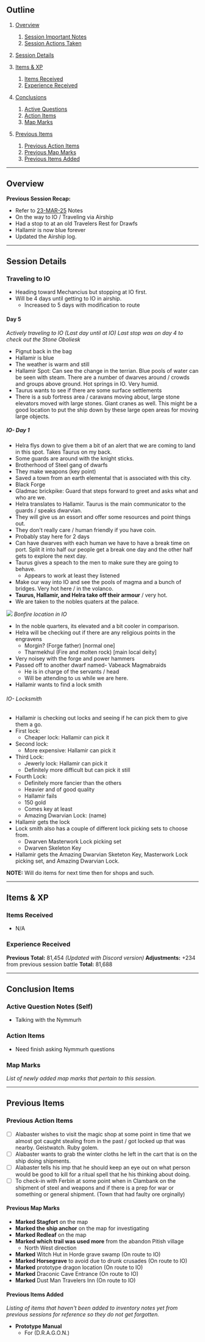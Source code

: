 ## Outline
1. [Overview](Overview)
   1. [Session Important Notes](#session-important-notes)
   2. [Session Actions Taken](#session-actions-taken)
2. [Session Details](#session-details)

3. [Items & XP](#items--xp)
   1. [Items Received](#items-received)
   2. [Experience Received](#experience-received)
4. [Conclusions](#conclusion-items)
   1. [Active Questions](#active-question-notes-self)
   2. [Action Items](#action-items-(previous))
   3. [Map Marks](#map-marks)
5. [Previous Items](#previous-items)
   1. [Previous Action Items](#previous-action-items)
   2. [Previous Map Marks](#previous-map-marks)
   3. [Previous Items Added](#previous-items-added)
______________________________
## Overview
**Previous Session Recap:**
- Refer to [23-MAR-25](23-MAR-25.md) Notes<br>
- On the way to IO / Traveling via Airship
- Had a stop to at an old Travelers Rest for Drawfs 
- Hallamir is now blue forever
- Updated the Airship log.

_____________________________________
## Session Details
### Traveling to IO
- Heading toward Mechancius but stopping at IO first.
- Will be 4 days until getting to IO in airship.
  - Increased to 5 days with modification to route

#### Day 5
_Actively traveling to IO (Last day until at IO) Last stop was on day 4 to check out the Stone Oboliesk_
- Pignut back in the bag
- Hallamir is blue
- The weather is warm and still
- Hallamir Spot: Can see the change in the terrian. Blue pools of water can be seen with steam. There are a number of dwarves around / crowds and groups above ground. Hot springs in IO. Very humid.
- Taurus wants to see if there are some surface settlements
- There is a sub fortress area / caravans moving about, large stone elevators moved with large stones. Giant cranes as well. This might be a good location to put the ship down by these large open areas for moving large objects.

##### IO- Day 1
- Helra flys down to give them a bit of an alert that we are coming to land in this spot. Takes Taurus on my back. 
- Some guards are around with the knight sticks.
- Brotherhood of Steel gang of dwarfs 
- They make weapons (key point)
- Saved a town from an earth elemental that is associated with this city.
- Black Forge
- Gladmac brickpike: Guard that steps forward to greet and asks what and who are we.
- Helra translates to Hallamir. Taurus is the main communicator to the guards / speaks dwarvian. 
- They will give us an essort and offer some resources and point things out. 
- They don't really care / human friendly if you have coin.
- Probably stay here for 2 days
- Can have dwarves with each human we have to have a break time on port. Split it into half our people get a break one day and the other half gets to explore the next day. 
- Taurus gives a speach to the men to make sure they are going to behave.
  - Appears to work at least they listened
- Make our way into IO and see the pools of magma and a bunch of bridges. Very hot here / in the volanco.
- **Taurus, Hallamir, and Helra take off their armour** / very hot.
- We are taken to the nobles quaters at the palace. 


![](../../Images/Places/IO/IO-01.png)
_Bonfire location in IO_

- In the noble quarters, its elevated and a bit cooler in comparison.
- Helra will be checking out if there are any religious points in the engravens 
  - Morgin? (Forge father) [normal one]
  - Tharmekhul (Fire and molten rock) [main local deity]
- Very noisey with the forge and power hammers
- Passed off to another dwarf named- Vabeack Magmabraids
  - He is in charge of the servants / head
  - Will be attending to us while we are here.
- Hallamir wants to find a lock smith

###### IO- Locksmith
- Hallamir is checking out locks and seeing if he can pick them to give them a go.
- First lock:
  - Cheaper lock: Hallamir can pick it
- Second lock:
  - More expensive: Hallamir can pick it
- Third Lock:
  - Jewerly lock: Hallamir can pick it
  - Definitely more difficult but can pick it still
- Fourth Lock:
  - Definitely more fancier than the others
  - Heavier and of good quality 
  - Hallamir fails 
  - 150 gold 
  - Comes key at least
  - Amazing Dwarvian Lock: (name)
- Hallamir gets the lock
- Lock smith also has a couple of different lock picking sets to choose from.
  - Dwarven Masterwork Lock picking set
  - Dwarven Skeleton Key 
- Hallamir gets the Amazing Dwarvian Sketeton Key, Masterwork Lock picking set, and Amazing Dwarvian Lock.

**NOTE:** Will do items for next time then for shops and such. 

___________________________________________

## Items & XP
### Items Received
- N/A


### Experience Received
**Previous Total:** 81,454 _(Updated with Discord version)_
**Adjustments:** +234 from previous session battle
**Total:** 81,688

_________________________________
## Conclusion Items
### Active Question Notes (Self)
- Talking with the Nymmurh 

### Action Items
- Need finish asking Nymmurh questions

### Map Marks
_List of newly added map marks that pertain to this session._


---------------------------------
## Previous Items
### Previous Action Items
- [ ] Alabaster wishes to visit the magic shop at some point in time that we almost got caught stealing from in the past / got locked up that was nearby. Geistwatch. Ruby golem.
- [ ] Alabaster wants to grab the winter cloths he left in the cart that is on the ship doing shipments.
- [ ] Alabaster tells his imp that he should keep an eye out on what person would be good to kill for a ritual spell that he his thinking about doing. 
- [ ] To check-in with Ferbin at some point when in Clambank on the shipment of steel and weapons and if there is a prep for war or something or general shipment. (Town that had faulty ore orginally)

#### Previous Map Marks
- **Marked Stagfort** on the map
- **Marked the ship anchor** on the map for investigating
- **Marked Redleaf** on the map
- **Marked which trail was used more** from the abandon Pitish village
  - North West direction
- **Marked** Witch Hut in Horde grave swamp  (On route to IO)
- **Marked Horsegrave** to avoid due to drunk crusades   (On route to IO)
- **Marked** prototype dragon location  (On route to IO)
- **Marked** Draconic Cave Entrance   (On route to IO)
- **Marked** Dust Man Travelers Inn   (On route to IO)


#### Previous Items Added
_Listing of items that haven't been added to inventory notes yet from previous sessions for reference so they do not get forgotten._
- **Prototype Manual** 
  - For (D.R.A.G.O.N.)